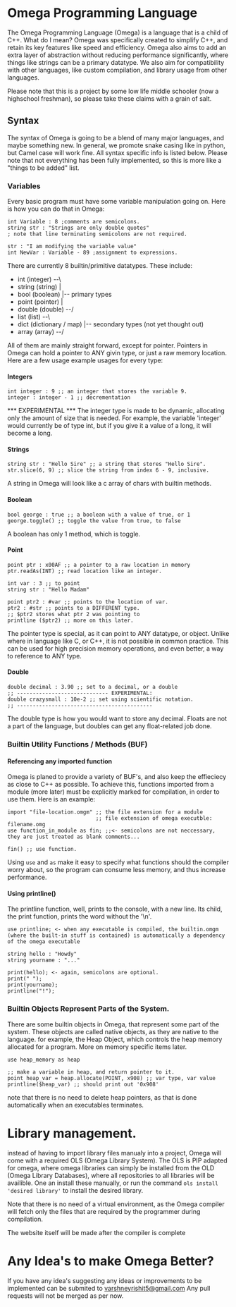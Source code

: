 # Omega Programming Language

The Omega Programming Language (Omega) is a language that is a child of C++. What do I mean? Omega was specifically created to simplify 
C++, and retain its key features like speed and efficiency. Omega also aims to add an extra layer of abstraction without reducing 
performance significantly, where things like strings can be a primary datatype. We also aim for compatibility with other languages, like 
custom compilation, and library usage from other languages.

Please note that this is a project by some low life middle schooler (now a highschool freshman), so please take these claims with a grain 
of salt.

## Syntax

The syntax of Omega is going to be a blend of many major languages, and maybe something new. In general, we promote snake casing like in python, but Camel case will work fine. All syntax specific info is listed below. 
Please note that not everything has been fully implemented, so this is more like a "things to be added" list.

### Variables

Every basic program must have some variable manipulation going on. Here is how you can do that in Omega:

```
int Variable : 8 ;comments are semicolons.
string str : "Strings are only double quotes"
; note that line terminating semicolons are not required.

str : "I am modifying the variable value"
int NewVar : Variable - 89 ;assignment to expressions.
```

There are currently 8 builtin/primitive datatypes. These include:
* int (integer)    --\
* string (string)    |
* bool (boolean)     |-- primary types
* point (pointer)    |
* double (double)  --/
* list (list)               --\
* dict (dictionary / map)     |-- secondary types (not yet thought out)
* array (array)             --/

All of them are mainly straight forward, except for pointer. Pointers in Omega can hold a pointer to ANY givin type, or just a raw memory location.
Here are a few usage example usages for every type:

#### Integers
```
int integer : 9 ;; an integer that stores the variable 9.
integer : integer - 1 ;; decrementation
```
*** EXPERIMENTAL ***
The integer type is made to be dynamic, allocating only the amount of size that is needed. For example, the variable 'integer' would currently be of type int, but if you give it a value of a long, it will become a long.

#### Strings
```
string str : "Hello Sire" ;; a string that stores "Hello Sire".
str.slice(6, 9) ;; slice the string from index 6 - 9, inclusive.
```
A string in Omega will look like a c array of chars with builtin methods.

#### Boolean
```
bool george : true ;; a boolean with a value of true, or 1
george.toggle() ;; toggle the value from true, to false
```
A boolean has only 1 method, which is toggle.

#### Point
```
point ptr : x00AF ;; a pointer to a raw location in memory
ptr.readAs(INT) ;; read location like an integer.

int var : 3 ;; to point
string str : "Hello Madam"

point ptr2 : #var ;; points to the location of var.
ptr2 : #str ;; points to a DIFFERENT type.
;; $ptr2 stores what ptr 2 was pointing to
printline ($ptr2) ;; more on this later.

```
The pointer type is special, as it can point to ANY datatype, or object. Unlike where in language like C, or C++, it is not possible in common practice.
This can be used for high precision memory operations, and even better, a way to reference to ANY type.

#### Double
```
double decimal : 3.90 ;; set to a decimal, or a double
;; ----------------------------- EXPERIMENTAL:
double crazysmall : 10e-2 ;; set using scientific notation.
;; -------------------------------------------
```
The double type is how you would want to store any decimal. Floats are not a part of the language, but doubles can get any float-related job done.

### Builtin Utility Functions / Methods (BUF)
#### Referencing any imported function
Omega is planed to provide a variety of BUF's, and also keep the effieciecy as close to C++ as possible. To achieve this, functions imported from a module (more later) must be explicitly marked for compilation, in order to use them.
Here is an example:

```
import "file-location.omgm" ;; the file extension for a module
							;; file extension of omega executble: filename.omg
use function_in_module as fin; ;;<- semicolons are not neccessary, they are just treated as blank comments...

fin() ;; use function.
```

Using ```use``` and ```as``` make it easy to specify what functions should the compiler worry about, so the program can consume less memory, and thus increase performance.

#### Using printline()
The printline function, well, prints to the console, with a new line.
Its child, the print function, prints the word without the '\n'.

```
use printline; <- when any executable is compiled, the builtin.omgm (where the built-in stuff is contained) is automatically a dependency of the omega executable

string hello : "Howdy"
string yourname : "..."

print(hello); <- again, semicolons are optional.
print(" ");
print(yourname);
printline("!");
```

### Builtin Objects Represent Parts of the System.

There are some builtin objects in Omega, that represent some part of the system. These objects are called native objects, as they are native to the language. for example, the Heap Object, which controls the heap memory allocated for a program. More on memory specific items later.

```
use heap_memory as heap

;; make a variable in heap, and return pointer to it.
point heap_var = heap.allocate(POINT, x908) ;; var type, var value
printline($heap_var) ;; should print out '0x908'
```

note that there is no need to delete heap pointers, as that is done automatically when an executables terminates.

# Library management.

instead of having to import library files manualy into a project, Omega will come with a required OLS (Omega Library System). The OLS is PIP adapted for omega, where omega libraries can simply be installed from the OLD (Omega Library Databases), where all repositories to all libraries will be availible. One an install these manually, or run the command ```ols install 'desired library'``` to install the desired library.

Note that there is no need of a virtual environment, as the Omega compiler will fetch only the files that are required by the programmer during compilation.

The website itself will be made after the compiler is complete

# Any Idea's to make Omega Better?

If you have any idea's suggesting any ideas or improvements to be implemented can be submited to varshneyrishit5@gmail.com
Any pull requests will not be merged as per now.
